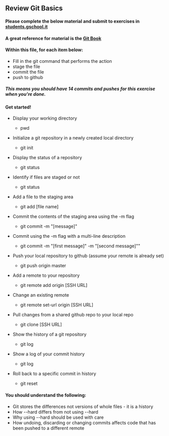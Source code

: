## Review Git Basics

#### Please complete the below material and submit to exercises in [students.gschool.it](https://students.gschool.it/)

#### A great reference for material is the [Git Book](http://git-scm.com/book/en/v2/Git-Basics-Getting-a-Git-Repository)

#### Within this file, for each item below:

* Fill in the git command that performs the action
* stage the file
* commit the file
* push to github

##### This means you should have 14 commits and pushes for this exercise when you're done.

#### Get started!

* Display your working directory
  * pwd

* Initialize a git repository in a newly created local directory
  * git init

* Display the status of a repository
  * git status

* Identify if files are staged or not
  * git status

* Add a file to the staging area
  * git add [file name]

* Commit the contents of the staging area using the -m flag
  * git commit -m "[message]"

* Commit using the -m flag with a multi-line description
  * git commit -m "[first message]" -m "[second
  message]""

* Push your local repository to github (assume your remote is already set)
  * git push origin master

* Add a remote to your repository
  * git remote add origin [SSH URL]

* Change an existing remote
  * git remote set-url origin [SSH URL]

* Pull changes from a shared github repo to your local repo
  * git clone [SSH URL]

* Show the history of a git repository
  * git log

* Show a log of your commit history
  * git log

* Roll back to a specific commit in history
  * git reset

#### You should understand the following:

* Git stores the differences not versions of whole files - it is a history
* How --hard differs from not using --hard
* Why using --hard should be used with care
* How undoing, discarding or changing commits affects code that has been pushed
to a different remote
